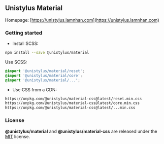 ## Unistylus Material

Homepage: [https://unistylus.lamnhan.com](https://unistylus.lamnhan.com)

### Getting started

- Install SCSS:

```sh
npm install --save @unistylus/material
```

Use SCSS:

```scss
@import '@unistylus/material/reset';
@import '@unistylus/material/core';
@import '@unistylus/material/...';
```

- Use CSS from a CDN:

```html
https://unpkg.com/@unistylus/material-css@latest/reset.min.css
https://unpkg.com/@unistylus/material-css@latest/core.min.css
https://unpkg.com/@unistylus/material-css@latest/...min.css
```

### License

**@unistylus/material** and **@unistylus/material-css** are released under the [MIT](https://github.com/unistylus/material/blob/master/LICENSE) license.
